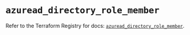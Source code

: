 # `azuread_directory_role_member`

Refer to the Terraform Registry for docs: [`azuread_directory_role_member`](https://registry.terraform.io/providers/hashicorp/azuread/3.0.2/docs/resources/directory_role_member).

